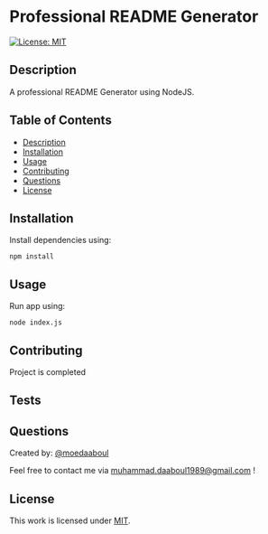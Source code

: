 # Professional README Generator

[![License: MIT](https://img.shields.io/badge/License-MIT-yellow.svg)](https://opensource.org/licenses/MIT)

## Description

A professional README Generator using NodeJS.

## Table of Contents

- [Description](#description)
- [Installation](#installation)
- [Usage](#usage)
- [Contributing](#contributing)
- [Questions](#questions)
- [License](#license)

## Installation

​Install dependencies using: 

    npm install

## Usage

Run app using: 

    node index.js

## Contributing

Project is completed

## Tests



## Questions

Created by: [@moedaaboul](https://github.com/moedaaboul)
            
Feel free to contact me via [muhammad.daaboul1989@gmail.com](muhammad.daaboul1989@gmail.com) !

## License
This work is licensed under
[MIT](#).

